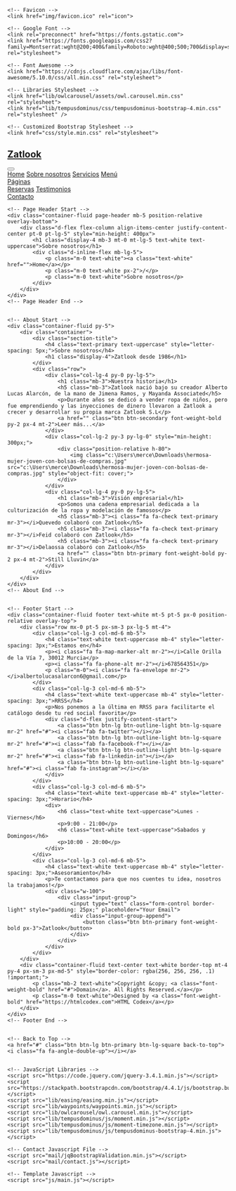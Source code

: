 <!DOCTYPE html>
<html lang="en">

<head>
    <meta charset="utf-8">
    <title>Zatlook. Tu mejor elección de moda está aquí</title>
    <meta content="Creamos para ti los mejores diseños de moda y calzado" name="Zatlook">
    <meta content="Al alcance de todos" name="Zatlook">
    <meta content="Free Website Template" name="Zatlook">

    <!-- Favicon -->
    <link href="img/favicon.ico" rel="icon">

    <!-- Google Font -->
    <link rel="preconnect" href="https://fonts.gstatic.com">
    <link href="https://fonts.googleapis.com/css2?family=Montserrat:wght@200;400&family=Roboto:wght@400;500;700&display=swap" rel="stylesheet"> 

    <!-- Font Awesome -->
    <link href="https://cdnjs.cloudflare.com/ajax/libs/font-awesome/5.10.0/css/all.min.css" rel="stylesheet">

    <!-- Libraries Stylesheet -->
    <link href="lib/owlcarousel/assets/owl.carousel.min.css" rel="stylesheet">
    <link href="lib/tempusdominus/css/tempusdominus-bootstrap-4.min.css" rel="stylesheet" />

    <!-- Customized Bootstrap Stylesheet -->
    <link href="css/style.min.css" rel="stylesheet">
</head>

<body>
    <!-- Navbar Start -->
    <div class="container-fluid p-0 nav-bar">
        <nav class="navbar navbar-expand-lg bg-none navbar-dark py-3">
            <a href="index.html" class="navbar-brand px-lg-4 m-0">
                <h1 class="m-0 display-4 text-uppercase text-white">Zatlook</h1>
            </a>
            <button type="button" class="navbar-toggler" data-toggle="collapse" data-target="#navbarCollapse">
                <span class="navbar-toggler-icon"></span>
            </button>
            <div class="collapse navbar-collapse justify-content-between" id="navbarCollapse">
                <div class="navbar-nav ml-auto p-4">
                    <a href="index.html" class="nav-item nav-link">Home</a>
                    <a href="about.html" class="nav-item nav-link active">Sobre nosotros</a>
                    <a href="service.html" class="nav-item nav-link">Servicios</a>
                    <a href="menu.html" class="nav-item nav-link">Menú</a>
                    <div class="nav-item dropdown">
                        <a href="#" class="nav-link dropdown-toggle" data-toggle="dropdown">Páginas</a>
                        <div class="dropdown-menu text-capitalize">
                            <a href="reservation.html" class="dropdown-item">Reservas</a>
                            <a href="testimonial.html" class="dropdown-item">Testimonios</a>
                        </div>
                    </div>
                    <a href="contact.html" class="nav-item nav-link">Contacto</a>
                </div>
            </div>
        </nav>
    </div>
    <!-- Navbar End -->


    <!-- Page Header Start -->
    <div class="container-fluid page-header mb-5 position-relative overlay-bottom">
        <div class="d-flex flex-column align-items-center justify-content-center pt-0 pt-lg-5" style="min-height: 400px">
            <h1 class="display-4 mb-3 mt-0 mt-lg-5 text-white text-uppercase">Sobre nosotros</h1>
            <div class="d-inline-flex mb-lg-5">
                <p class="m-0 text-white"><a class="text-white" href="">Home</a></p>
                <p class="m-0 text-white px-2">/</p>
                <p class="m-0 text-white">Sobre nosotros</p>
            </div>
        </div>
    </div>
    <!-- Page Header End -->


    <!-- About Start -->
    <div class="container-fluid py-5">
        <div class="container">
            <div class="section-title">
                <h4 class="text-primary text-uppercase" style="letter-spacing: 5px;">Sobre nosotros</h4>
                <h1 class="display-4">Zatlook desde 1986</h1>
            </div>
            <div class="row">
                <div class="col-lg-4 py-0 py-lg-5">
                    <h1 class="mb-3">Nuestra historia</h1>
                    <h5 class="mb-3">Zatlook nació bajo su creador Alberto Lucas Alarcón, de la mano de Jimena Ramos, y Mayanda Associated</h5>
                    <p>Durante años se dedicó a vender ropa de niños, pero fue emprendiendo y las inyecciones de dinero llevaron a Zatlook a crecer y desarrollar su propia marca Zatlook S.L</p>
                    <a href="" class="btn btn-secondary font-weight-bold py-2 px-4 mt-2">Leer más...</a>
                </div>
                <div class="col-lg-2 py-3 py-lg-0" style="min-height: 300px;">
                    <div class="position-relative h-80">
                        <img class="c:\Users\merce\Downloads\hermosa-mujer-joven-con-bolsas-de-compras.jpg" src="c:\Users\merce\Downloads\hermosa-mujer-joven-con-bolsas-de-compras.jpg" style="object-fit: cover;">
                    </div>
                </div>
                <div class="col-lg-4 py-0 py-lg-5">
                    <h1 class="mb-3">Visión empresarial</h1>
                    <p>Somos una cadena empresarial dedicada a la culturización de la ropa y modelación de famosos</p>
                    <h5 class="mb-3"><i class="fa fa-check text-primary mr-3"></i>Quevedo colaboró con Zatlook</h5>
                    <h5 class="mb-3"><i class="fa fa-check text-primary mr-3"></i>Feid colaboró con Zatlook</h5>
                    <h5 class="mb-3"><i class="fa fa-check text-primary mr-3"></i>Delaossa colaboró con Zatlook</h5>
                    <a href="" class="btn btn-primary font-weight-bold py-2 px-4 mt-2">Still Lluvin</a>
                </div>
            </div>
        </div>
    </div>
    <!-- About End -->


    <!-- Footer Start -->
    <div class="container-fluid footer text-white mt-5 pt-5 px-0 position-relative overlay-top">
        <div class="row mx-0 pt-5 px-sm-3 px-lg-5 mt-4">
            <div class="col-lg-3 col-md-6 mb-5">
                <h4 class="text-white text-uppercase mb-4" style="letter-spacing: 3px;">Estamos en</h4>
                <p><i class="fa fa-map-marker-alt mr-2"></i>Calle Orilla de la Vía 7, 30012 Murcia</p>
                <p><i class="fa fa-phone-alt mr-2"></i>678564351</p>
                <p class="m-0"><i class="fa fa-envelope mr-2"></i>albertolucasalarcon6@gmail.com</p>
            </div>
            <div class="col-lg-3 col-md-6 mb-5">
                <h4 class="text-white text-uppercase mb-4" style="letter-spacing: 3px;">RRSS</h4>
                <p>Nos ponemos a la última en RRSS para facilitarte el catálogo desde tu red social favorita</p>
                <div class="d-flex justify-content-start">
                    <a class="btn btn-lg btn-outline-light btn-lg-square mr-2" href="#"><i class="fab fa-twitter"></i></a>
                    <a class="btn btn-lg btn-outline-light btn-lg-square mr-2" href="#"><i class="fab fa-facebook-f"></i></a>
                    <a class="btn btn-lg btn-outline-light btn-lg-square mr-2" href="#"><i class="fab fa-linkedin-in"></i></a>
                    <a class="btn btn-lg btn-outline-light btn-lg-square" href="#"><i class="fab fa-instagram"></i></a>
                </div>
            </div>
            <div class="col-lg-3 col-md-6 mb-5">
                <h4 class="text-white text-uppercase mb-4" style="letter-spacing: 3px;">Horario</h4>
                <div>
                    <h6 class="text-white text-uppercase">Lunes -Viernes</h6>
                    <p>9:00 - 21:00</p>
                    <h6 class="text-white text-uppercase">Sabados y Domingos</h6>
                    <p>10:00 - 20:00</p>
                </div>
            </div>
            <div class="col-lg-3 col-md-6 mb-5">
                <h4 class="text-white text-uppercase mb-4" style="letter-spacing: 3px;">Asesoramiento</h4>
                <p>Te contactamos para que nos cuentes tu idea, nosotros la trabajamos!</p>
                <div class="w-100">
                    <div class="input-group">
                        <input type="text" class="form-control border-light" style="padding: 25px;" placeholder="Your Email">
                        <div class="input-group-append">
                            <button class="btn btn-primary font-weight-bold px-3">Zatlook</button>
                        </div>
                    </div>
                </div>
            </div>
        </div>
        <div class="container-fluid text-center text-white border-top mt-4 py-4 px-sm-3 px-md-5" style="border-color: rgba(256, 256, 256, .1) !important;">
            <p class="mb-2 text-white">Copyright &copy; <a class="font-weight-bold" href="#">Domain</a>. All Rights Reserved.</a></p>
            <p class="m-0 text-white">Designed by <a class="font-weight-bold" href="https://htmlcodex.com">HTML Codex</a></p>
        </div>
    </div>
    <!-- Footer End -->


    <!-- Back to Top -->
    <a href="#" class="btn btn-lg btn-primary btn-lg-square back-to-top"><i class="fa fa-angle-double-up"></i></a>


    <!-- JavaScript Libraries -->
    <script src="https://code.jquery.com/jquery-3.4.1.min.js"></script>
    <script src="https://stackpath.bootstrapcdn.com/bootstrap/4.4.1/js/bootstrap.bundle.min.js"></script>
    <script src="lib/easing/easing.min.js"></script>
    <script src="lib/waypoints/waypoints.min.js"></script>
    <script src="lib/owlcarousel/owl.carousel.min.js"></script>
    <script src="lib/tempusdominus/js/moment.min.js"></script>
    <script src="lib/tempusdominus/js/moment-timezone.min.js"></script>
    <script src="lib/tempusdominus/js/tempusdominus-bootstrap-4.min.js"></script>

    <!-- Contact Javascript File -->
    <script src="mail/jqBootstrapValidation.min.js"></script>
    <script src="mail/contact.js"></script>

    <!-- Template Javascript -->
    <script src="js/main.js"></script>
</body>

</html>
